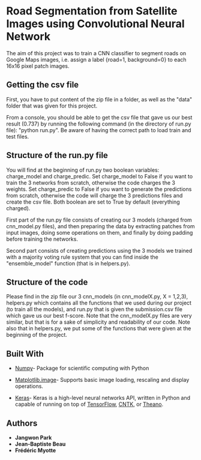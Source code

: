 # Road Segmentation from Satellite Images using Convolutional Neural Network

The aim of this project was to train a CNN classifier to segment roads on Google Maps images, i.e. assign a label {road=1, background=0} to each 16x16 pixel patch images. 

## Getting the csv file

First, you have to put content of the zip file in a folder, as well as the "data" folder that was given for this project.

From a console, you should be able to get the csv file that gave us our best result (0.737) by running the following command (in the directory of run.py file): "python run.py". Be aware of having the correct path to load train and test files.

## Structure of the run.py file

You will find at the beginning of run.py two boolean variables: charge_model and charge_predic. Set charge_model to False if you want to train the 3 networks from scratch, otherwise the code charges the 3 weights. Set charge_predic to False if you want to generate the predictions from scratch, otherwise the code will charge the 3 predictions files and create the csv file. Both boolean are set to True by default (everything charged).

First part of the run.py file consists of creating our 3 models (charged from cnn_model.py files), and then preparing the data by extracting patches from input images, doing some operations on them, and finally by doing padding before training the networks.

Second part consists of creating predictions using the 3 models we trained with a majority voting rule system that you can find inside the "ensemble_model" function (that is in helpers.py).

## Structure of the code

Please find in the zip file our 3 cnn_models (in cnn_modelX.py, X = 1,2,3), helpers.py which contains all the functions that we used during our project (to train all the models), and run.py that is given the submission.csv file which gave us our best f-score. Note that the cnn_modelX.py files are very similar, but that is for a sake of simplicity and readability of our code. Note also that in helpers.py, we put some of the functions that were given at the beginning of the project.

## Built With

- [Numpy](http://www.numpy.org/)- Package for scientific computing with Python

- [Matplotlib.image](https://matplotlib.org/api/image_api.html)- Supports basic image loading, rescaling and display operations. 

- [Keras](https://keras.io/)- Keras is a high-level neural networks API, written in Python and capable of running on top of [TensorFlow](https://github.com/tensorflow/tensorflow), [CNTK](https://github.com/Microsoft/cntk), or [Theano](https://github.com/Theano/Theano).  


## Authors

- **Jangwon Park**
- **Jean-Baptiste Beau**
- **Frédéric Myotte**

